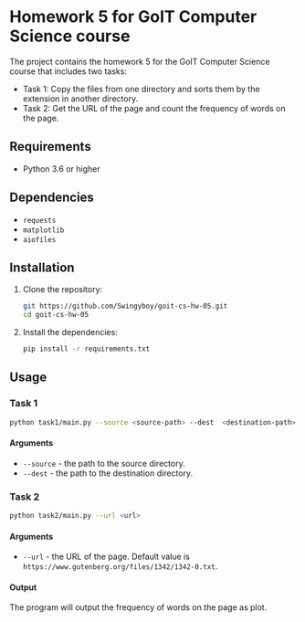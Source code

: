 # Homework 5 for GoIT Computer Science course

The project contains the homework 5 for the GoIT Computer Science course that includes two tasks:
 - Task 1: Copy the files from one directory and sorts them by the extension in another directory.
 - Task 2: Get the URL of the page and count the frequency of words on the page.

## Requirements

- Python 3.6 or higher

## Dependencies
- `requests`
- `matplotlib`
- `aiofiles`

## Installation

1. Clone the repository:
    ```sh
    git https://github.com/Swingyboy/goit-cs-hw-05.git
    cd goit-cs-hw-05
    ```
2. Install the dependencies:
    ```sh
    pip install -r requirements.txt
    ```

## Usage
### Task 1

```sh
python task1/main.py --source <source-path> --dest  <destination-path>
```

#### Arguments
- `--source` - the path to the source directory.
- `--dest` - the path to the destination directory.

### Task 2

```sh
python task2/main.py --url <url>
```

#### Arguments
- `--url` - the URL of the page. Default value is `https://www.gutenberg.org/files/1342/1342-0.txt`.

#### Output
The program will output the frequency of words on the page as plot.